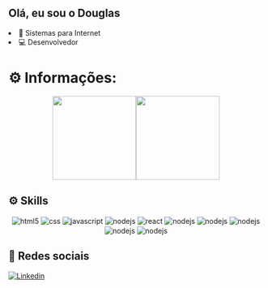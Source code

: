 ## Olá, eu sou o Douglas

<div>
    
<li>📄 Sistemas para Internet</li>

<li>💻 Desenvolvedor</li>
    
</div>

<div>
  <h1>⚙️ Informações:</h1>
  <div style="display: flex; justify-content: center; align-items: center;">
    <img height="165em" src="https://github-readme-stats.vercel.app/api?username=Drakkys&show_icons=true&theme=tokyonight&include_all_commits=true&count_private=true"/>
    <img height="165em" src="https://github-readme-stats.vercel.app/api/top-langs/?username=anuraghazra&langs_count=7&theme=tokyonight"/>
  </div>
</div>


## ⚙️ Skills

<div style="display: inline_block" align="center">
    <img align="center" alt="html5" src="https://img.shields.io/badge/HTML5-E34F26?style=for-the-badge&logo=html5&logoColor=white"/>
    <img align="center" alt="css" src="https://img.shields.io/badge/CSS3-1572B6?style=for-the-badge&logo=css3&logoColor=white"/>
    <img align="center" alt="javascript" src="https://img.shields.io/badge/JavaScript-F7DF1E?style=for-the-badge&logo=javascript&logoColor=black"/>
    <img align="center" alt="nodejs" src="https://img.shields.io/badge/typescript-%23007ACC.svg?style=for-the-badge&logo=typescript&logoColor=white"/>
    <img align="center" alt="react" src="https://img.shields.io/badge/React-20232A?style=for-the-badge&logo=react&logoColor=61DAFB"/>
    <img align="center" alt="nodejs" src="https://img.shields.io/badge/git-%23F05033.svg?style=for-the-badge&logo=git&logoColor=white"/>
    <img align="center" alt="nodejs" src="https://img.shields.io/badge/github-%23121011.svg?style=for-the-badge&logo=github&logoColor=white"/>
    <img align="center" alt="nodejs" src="https://img.shields.io/badge/redux-%23593d88.svg?style=for-the-badge&logo=redux&logoColor=white"/>
    <img align="center" alt="nodejs" src="https://img.shields.io/badge/tailwindcss-%2338B2AC.svg?style=for-the-badge&logo=tailwind-css&logoColor=white"/>
    <img align="center" alt="nodejs" src="https://img.shields.io/badge/Node.js-43853D?style=for-the-badge&logo=node.js&logoColor=white"/>
</div>

## 📃 Redes sociais

[![Linkedin](https://img.shields.io/badge/LinkedIn-0077B5?style=for-the-badge&logo=linkedin&logoColor=white)](https://www.linkedin.com/in/douglas-silva-9818aa227/)
